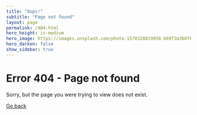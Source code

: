 ```yaml
---
title: "Oops!"
subtitle: "Page not found"
layout: page
permalink: /404.html
hero_height: is-medium
hero_image: https://images.unsplash.com/photo-1578328819058-b69f3a3b0f6b
hero_darken: false
show_sidebar: true
---
```


# Error 404 - Page not found

Sorry, but the page you were trying to view does not exist.

<a href="javascript:history.back()" class="button is-primary">Go back</a>